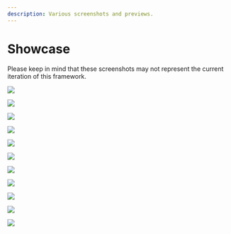 ```yaml
---
description: Various screenshots and previews.
---
```


# Showcase

Please keep in mind that these screenshots may not represent the current iteration of this framework.

![](https://i.imgur.com/VfPWdGb.png)

![](https://i.imgur.com/f2YmQNT.png)

![](https://i.imgur.com/RiP2Wek.png)

![](https://i.imgur.com/jQy0pjo.jpeg)

![](https://i.imgur.com/uo5yNQM.jpg)

![](https://i.imgur.com/wM0LlPt.jpeg)

![](https://i.imgur.com/94e6I1Y.jpeg)

![](https://i.imgur.com/EQC33hT.jpg)

![](https://i.imgur.com/zcNjfOS.jpeg)

![](https://i.imgur.com/NxZN8zl.jpeg)

![](https://i.imgur.com/NOi2Fdi.jpg)
